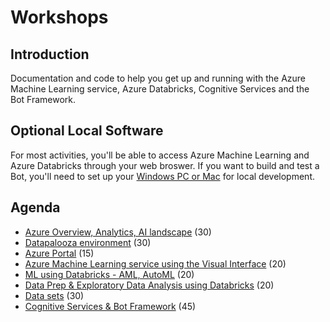 # Workshops
## Introduction
Documentation and code to help you get up and running with the Azure Machine Learning service, Azure Databricks, Cognitive Services and the Bot Framework.

## Optional Local Software
For most activities, you'll be able to access Azure Machine Learning and Azure Databricks through your web broswer. If you want to build and test a Bot, you'll need to set up your [Windows PC or Mac](./BotRequirements.md) for local development. 

## Agenda

* [Azure Overview, Analytics, AI landscape](./01-AzOverview.md) (30)
* [Datapalooza environment](./02-DatapaloozaEnvironment.md) (30)
* [Azure Portal](./03-AzurePortal.md) (15)
* [Azure Machine Learning service using the Visual Interface](./04-MLVisualInterface.md) (20)
* [ML using Databricks - AML, AutoML](./05-MLDatabricks.md) (20)
* [Data Prep & Exploratory Data Analysis using Databricks](./06-DataPrepDatabricks.md) (20)
* [Data sets](./07-DataSets.md) (30)
* [Cognitive Services & Bot Framework](./08-CognitivesServices.md) (45)

